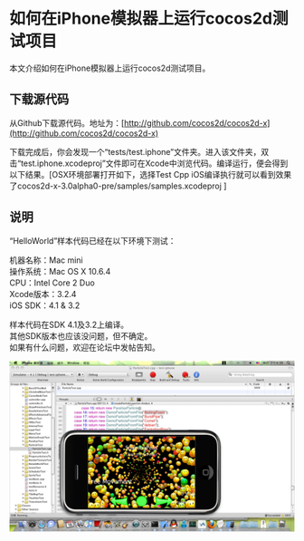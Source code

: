 # 如何在iPhone模拟器上运行cocos2d测试项目

本文介绍如何在iPhone模拟器上运行cocos2d测试项目。
## 下载源代码

从Github下载源代码。地址为：[http://github.com/cocos2d/cocos2d-x](http://github.com/cocos2d/cocos2d-x)

下载完成后，你会发现一个“tests/test.iphone”文件夹。进入该文件夹，双击“test.iphone.xcodeproj”文件即可在Xcode中浏览代码。编译运行，便会得到以下结果。[OSX环境部署打开如下，选择Test Cpp iOS编译执行就可以看到效果了cocos2d-x-3.0alpha0-pre/samples/samples.xcodeproj ]
## 说明

“HelloWorld”样本代码已经在以下环境下测试：

机器名称：Mac mini       
操作系统：Mac OS X 10.6.4            
CPU：Intel Core 2 Duo         
Xcode版本：3.2.4         
iOS SDK：4.1 & 3.2        

样本代码在SDK 4.1及3.2上编译。     
其他SDK版本也应该没问题，但不确定。           
如果有什么问题，欢迎在论坛中发帖告知。        
             
![](./res/cocos2d-iphone-cpp-testcases.png)
